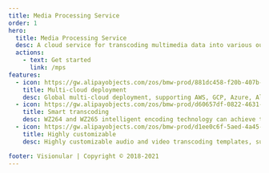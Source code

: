 ```yaml
---
title: Media Processing Service
order: 1
hero:
  title: Media Processing Service
  desc: A cloud service for transcoding multimedia data into various output resolutions, bit rates, and formats for unhindered playbackice.<br /> Compared with the traditional ordinary transcoding, the file size can be reduced by 40% to 50% under the condition of the same video quality.
  actions:
    - text: Get started
      link: /mps
features:
  - icon: https://gw.alipayobjects.com/zos/bmw-prod/881dc458-f20b-407b-947a-95104b5ec82b/k79dm8ih_w144_h144.png
    title: Multi-cloud deployment
    desc: Global multi-cloud deployment, supporting AWS, GCP, Azure, Alibaba Cloud, Tencent Cloud, Huawei Cloud and other cloud platforms, dynamically expanding capacity on demand, easily coping with high concurrency and efficient transcoding.
  - icon: https://gw.alipayobjects.com/zos/bmw-prod/d60657df-0822-4631-9d7c-e7a869c2f21c/k79dmz3q_w126_h126.png
    title: Smart transcoding
    desc: WZ264 and WZ265 intelligent encoding technology can achieve the same video quality, which is 40%-50% smaller than the traditional ordinary transcoding file size, greatly reducing storage and bandwidth costs.
  - icon: https://gw.alipayobjects.com/zos/bmw-prod/d1ee0c6f-5aed-4a45-a507-339a4bfe076c/k7bjsocq_w144_h144.png
    title: Highly customizable
    desc: Highly customizable audio and video transcoding templates, support custom transcoding parameters, and provide customized smart transcoding template parameter tuning solutions for different scenarios.

footer: Visionular | Copyright © 2018-2021 
---
```


